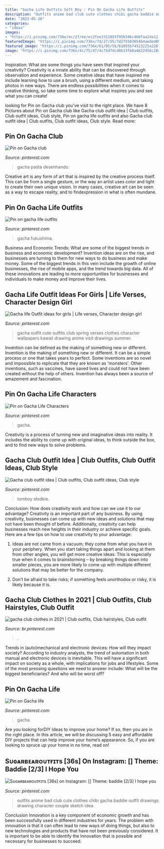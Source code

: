 ```yaml
---
title: "Gacha Life Outfits Soft Boy : Pin On Gacha Life Outfits"
description: "Outfits anime bad club cute clothes chibi gacha baddie outfit drawings drawing character couple sketch idea"
date: "2023-05-26"
categories:
- "ideas"
images:
- "https://i.pinimg.com/736x/ec/2f/ee/ec2fee3312855f95b346c4b6faa2da12.jpg"
featuredImage: "https://i.pinimg.com/736x/7d/27/55/7d275503854b4aeded8952d50e355ad6.jpg"
featured_image: "https://i.pinimg.com/736x/61/05/5b/61055b74523225a226fd6bfa8ef83870.jpg"
image: "https://i.pinimg.com/736x/4c/75/d7/4c75d7dcd8633fb0a4622456c284863a.jpg"
---
```



Inspiration: What are some things you have seen that inspired your creativity?
Creativity is a innate ability that can be discovered through observation and experience. Some creative ideas that have inspired me include learning how to use a brush, using a different medium, and taking photos in new ways. There are endless possibilities when it comes to creative thinking, so take some time to explore what inspires you and see what you can create!

	

		
looking for Pin on Gacha club you've visit to the right place. We have 8 Pictures about Pin on Gacha club like Gacha club outfit idea | Club outfits, Club outfit ideas, Club style, Pin on gacha life outfits and also Gacha club outfit idea | Club outfits, Club outfit ideas, Club style. Read more:
		
    
## Pin On Gacha Club

<img loading=lazy src="https://i.pinimg.com/736x/7d/27/55/7d275503854b4aeded8952d50e355ad6.jpg" onerror="this.onerror=null;this.src='https://tse4.mm.bing.net/th?id=OIP.HcF_QRSClCLenba7ja3biwHaHi&amp;pid=15.1';" alt="Pin on Gacha club">

_Source: pinterest.com_

>gacha pasta desenhando. 

	

Creative art is any form of art that is inspired by the creative process itself. This can be from a single gesture, or the way an artist uses color and light to create their own unique vision. In many cases, creative art can be seen as a way to escape reality, and to findexpression in what is often mundane.

    
## Pin On Gacha Life Outfits

<img loading=lazy src="https://i.pinimg.com/736x/5a/a6/4a/5aa64a377fa6759e104ab588c7e0d3c3.jpg" onerror="this.onerror=null;this.src='https://tse2.mm.bing.net/th?id=OIP.nM1jHRf_kafiuTBdbGuMigHaKW&amp;pid=15.1';" alt="Pin on gacha life outfits">

_Source: pinterest.com_

>gacha fukushima. 

	

Business and Economic Trends: What are some of the biggest trends in business and economic development?
Invention ideas are on the rise, and businesses are turning to them for new ways to do business and make money. Some of the biggest trends in this vein include the growth of online businesses, the rise of mobile apps, and the trend towards big data. All of these innovations are leading to more opportunities for businesses and individuals to make money and improve their lives.

    
## Gacha Life Outfit Ideas For Girls | Life Verses, Character Design Girl

<img loading=lazy src="https://i.pinimg.com/736x/ec/2f/ee/ec2fee3312855f95b346c4b6faa2da12.jpg" onerror="this.onerror=null;this.src='https://tse4.mm.bing.net/th?id=OIP.atCrcAn02qgIEpYaVXlTOAHaEK&amp;pid=15.1';" alt="Gacha life Outfit ideas for girls | Life verses, Character design girl">

_Source: pinterest.com_

>gacha outfit cute outfits club spring verses clothes character wallpapers kawaii drawing anime visit drawings summer. 

	

Invention can be defined as the making of something new or different.
Invention is the making of something new or different. It can be a simple process or one that takes years to perfect. Some inventions are so novel and impossible to replicate that they are known as 'monsters'. Other inventions, such as vaccines, have saved lives and could not have been created without the help of others. Invention has always been a source of amazement and fascination.

    
## Pin On Gacha Life Characters

<img loading=lazy src="https://i.pinimg.com/736x/4c/75/d7/4c75d7dcd8633fb0a4622456c284863a.jpg" onerror="this.onerror=null;this.src='https://tse4.mm.bing.net/th?id=OIP.oAEWXDBeY-S3MOAqG8t_xwHaID&amp;pid=15.1';" alt="Pin on Gacha Life Characters">

_Source: pinterest.com_

>gacha. 

	

Creativity is a process of turning new and imaginative ideas into reality. It includes the ability to come up with original ideas, to think outside the box, and to find new ways to solve problems.

    
## Gacha Club Outfit Idea | Club Outfits, Club Outfit Ideas, Club Style

<img loading=lazy src="https://i.pinimg.com/736x/d3/8f/1c/d38f1c4a63e6a79c7dc4b20773fa56cb.jpg" onerror="this.onerror=null;this.src='https://tse2.mm.bing.net/th?id=OIP.znwl6bhjal7rB3Xy0ivg8wHaHU&amp;pid=15.1';" alt="Gacha club outfit idea | Club outfits, Club outfit ideas, Club style">

_Source: pinterest.com_

>tomboy słodkie. 

	

Conclusion: How does creativity work and how can we use it to our advantage?
Creativity is an important part of any business. By using creativity, businesses can come up with new ideas and solutions that may not have been thought of before. Additionally, creativity can help businesses reach new heights in their industry or achieve specific goals. Here are a few tips on how to use creativity to your advantage: 
1. Ideas are not came from a vacuum; they come from what you have in your periphery. When you start taking things apart and looking at them from other angles, you will get more creative ideas. This is especially true when it comes to brainstorming – by breaking things down into smaller pieces, you are more likely to come up with multiple different solutions that may be better for the company. 

2. Don’t be afraid to take risks; if something feels unorthodox or risky, it is likely because it is.

    
## Gacha Club Clothes In 2021 | Club Outfits, Club Hairstyles, Club Outfit

<img loading=lazy src="https://i.pinimg.com/736x/b6/fd/32/b6fd32822d93fa7d6bcbc011c9baa5cb.jpg" onerror="this.onerror=null;this.src='https://tse1.mm.bing.net/th?id=OIP.-60KfN0ZIKCXyR_oOqv_pQHaHa&amp;pid=15.1';" alt="gacha club clothes in 2021 | Club outfits, Club hairstyles, Club outfit">

_Source: br.pinterest.com_

>. 

	

Trends in (auto)mechanical and electronic devices: How will they impact society?
According to industry analysts, the trend of automation in both manual and electronic devices is inevitable. This will have a significant impact on society as a whole, with implications for jobs and lifestyles. Some of the most pressing questions we need to answer include: What will be the biggest beneficiaries? And who will be worst off?

    
## Pin On Gacha Life

<img loading=lazy src="https://i.pinimg.com/736x/ef/a6/2e/efa62e034a2d7c613aa27a27a94306fb.jpg" onerror="this.onerror=null;this.src='https://tse2.mm.bing.net/th?id=OIP._DXmh6LP12jLtivEnuvCRQHaHa&amp;pid=15.1';" alt="Pin on Gacha life">

_Source: pinterest.com_

>gacha. 

	

Are you looking forDIY Ideas to improve your home? If so, then you are in the right place. In this article, we will be discussing 5 easy and affordable DIY projects that can help improve your home’s appearance. So, if you are looking to spruce up your home in no time, read on!

    
## Sᴜɢᴀʀʙᴇᴀʀᴏᴜᴛғɪᴛs [36s] On Instagram: [] Theme: Baddie [2/3] I Hope You

<img loading=lazy src="https://i.pinimg.com/736x/61/05/5b/61055b74523225a226fd6bfa8ef83870.jpg" onerror="this.onerror=null;this.src='https://tse2.mm.bing.net/th?id=OIP.96hCUiD7G6C86is5N4PaQgHaHa&amp;pid=15.1';" alt="Sᴜɢᴀʀʙᴇᴀʀᴏᴜᴛғɪᴛs [36s] on Instagram: [] Theme: baddie [2/3] I hope you">

_Source: pinterest.com_

>outfits anime bad club cute clothes chibi gacha baddie outfit drawings drawing character couple sketch idea. 

	

Conclusion
Innovation is a key component of economic growth and has been successfully used in different industries for years. The problem with innovation is that it can often lead to new ways of doing things, but also to new technologies and products that have not been previously considered. It is important to be able to identify the Innovation that is possible and necessary for businesses to succeed.


